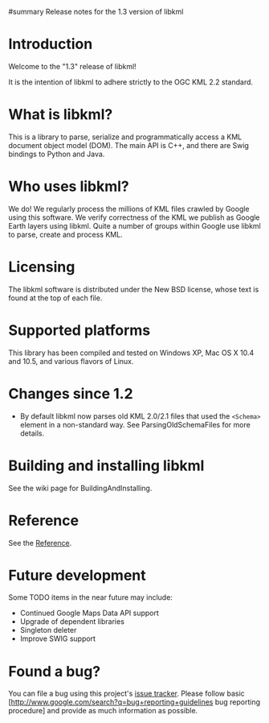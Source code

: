 ﻿#summary Release notes for the 1.3 version of libkml

# Introduction #

Welcome to the "1.3" release of libkml!

It is the intention of libkml to adhere strictly to the OGC KML 2.2 standard.

# What is libkml? #

This is a library to parse, serialize and programmatically access a KML
document object model (DOM). The main API is C++, and there are Swig
bindings to Python and Java.

# Who uses libkml? #

We do! We regularly process the millions of KML files crawled by Google using
this software.  We verify correctness of the KML we publish as Google Earth
layers using libkml.  Quite a number of groups within Google use libkml to
parse, create and process KML.

# Licensing #

The libkml software is distributed under the New BSD license, whose text is
found at the top of each file.

# Supported platforms #

This library has been compiled and tested on Windows XP, Mac OS X 10.4 and
10.5, and various flavors of Linux.

# Changes since 1.2 #

  * By default libkml now parses old KML 2.0/2.1 files that used the `<Schema>` element in a non-standard way. See ParsingOldSchemaFiles for more details.

# Building and installing libkml #

See the wiki page for BuildingAndInstalling.

# Reference #

See the [Reference](Reference.md).

# Future development #

Some TODO items in the near future may include:

  * Continued Google Maps Data API support
  * Upgrade of dependent libraries
  * Singleton deleter
  * Improve SWIG support


# Found a bug? #

You can file a bug using this project's
[issue tracker](http://code.google.com/p/libkml/issues/list). Please follow
basic [http://www.google.com/search?q=bug+reporting+guidelines bug reporting
procedure] and provide as much information as possible.